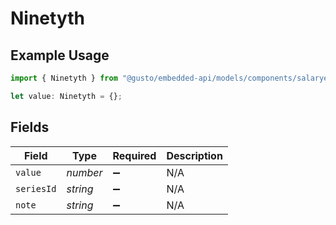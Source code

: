 # Ninetyth

## Example Usage

```typescript
import { Ninetyth } from "@gusto/embedded-api/models/components/salaryestimate.js";

let value: Ninetyth = {};
```

## Fields

| Field              | Type               | Required           | Description        |
| ------------------ | ------------------ | ------------------ | ------------------ |
| `value`            | *number*           | :heavy_minus_sign: | N/A                |
| `seriesId`         | *string*           | :heavy_minus_sign: | N/A                |
| `note`             | *string*           | :heavy_minus_sign: | N/A                |
